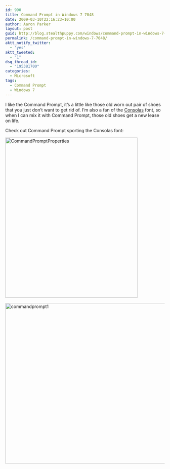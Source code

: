 ```yaml
---
id: 990
title: Command Prompt in Windows 7 7048
date: 2009-03-10T22:16:23+10:00
author: Aaron Parker
layout: post
guid: http://blog.stealthpuppy.com/windows/command-prompt-in-windows-7-7048
permalink: /command-prompt-in-windows-7-7048/
aktt_notify_twitter:
  - 'yes'
aktt_tweeted:
  - "1"
dsq_thread_id:
  - "195381700"
categories:
  - Microsoft
tags:
  - Command Prompt
  - Windows 7
---
```

I like the Command Prompt, it’s a little like those old worn out pair of shoes that you just don’t want to get rid of. I’m also a fan of the [Consolas](http://www.microsoft.com/DOWNLOADS/details.aspx?familyid=22E69AE4-7E40-4807-8A86-B3D36FAB68D3&displaylang=en) font, so when I can mix it with Command Prompt, those old shoes get a new lease on life.

Check out Command Prompt sporting the Consolas font:

<img style="border-right-width: 0px; display: inline; border-top-width: 0px; border-bottom-width: 0px; border-left-width: 0px" title="CommandPromptProperties" src="http://stealthpuppy.com/wp-content/uploads/2009/03/commandpromptproperties.png" border="0" alt="CommandPromptProperties" width="418" height="506" />  

<img class="size-full wp-image-992 alignnone" title="commandprompt1" src="http://stealthpuppy.com/wp-content/uploads/2009/03/commandprompt1.png" alt="commandprompt1" width="581" height="507" srcset="http://192.168.0.89/wp-content/uploads/2009/03/commandprompt1.png 581w, http://192.168.0.89/wp-content/uploads/2009/03/commandprompt1-300x261.png 300w" sizes="(max-width: 581px) 100vw, 581px" />